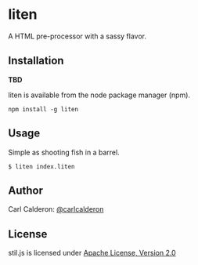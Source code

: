 # liten

A HTML pre-processor with a sassy flavor.

## Installation

**TBD**

liten is available from the node package manager (npm).

    npm install -g liten

## Usage

Simple as shooting fish in a barrel.

    $ liten index.liten

## Author

Carl Calderon: [@carlcalderon][twitter]

## License

stil.js is licensed under [Apache License, Version 2.0][apache]

[twitter]:https://twitter.com/carlcalderon
[apache]:http://www.apache.org/licenses/LICENSE-2.0.html